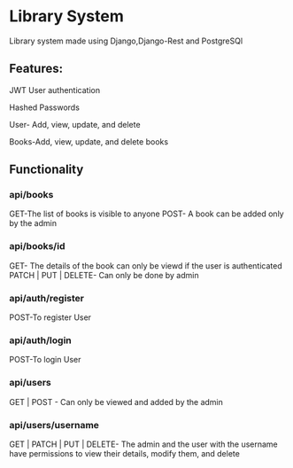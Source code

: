 # Library System
Library system made using Django,Django-Rest and PostgreSQl

## Features:
JWT User authentication

Hashed Passwords

User- Add, view, update, and delete

Books-Add, view, update, and delete books

## Functionality

### api/books
 GET-The list of books is visible to anyone
 POST- A book can be added only by the admin

### api/books/id
  GET- The details of the book can only be viewd if the user is authenticated
  PATCH | PUT | DELETE- Can only be done by admin

### api/auth/register
  POST-To register User

### api/auth/login
  POST-To login User

### api/users
  GET | POST - Can only be viewed and added by the admin

### api/users/username 
GET | PATCH | PUT | DELETE- The admin and the user with the username have permissions to view their details, modify them, and delete

